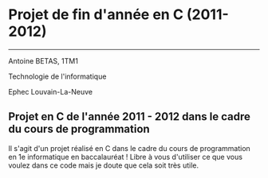 Projet de fin d'année en C (2011-2012)
===========
----
Antoine BETAS, 1TM1

Technologie de l'informatique

Ephec Louvain-La-Neuve

Projet en C de l'année 2011 - 2012 dans le cadre du cours de programmation
----
Il s'agit d'un projet réalisé en C dans le cadre du cours de programmation en 1e informatique en baccalauréat ! Libre à vous d'utiliser ce que vous voulez dans ce code mais je doute que cela soit très utile.
